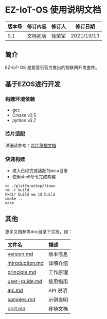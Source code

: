 # EZ-IoT-OS 使用说明文档

| **版本号** | **修订内容** | **修订人** | **修订日期** |
| ---------- | ------------ | ---------- | ------------ |
| 0.1        | 文档初版     | 徐荣军     | 2021/10/13   |

## 简介

EZ-IoT-OS 是是萤石官方推出的物联网开发套件。

## 基于EZOS进行开发

### 构建环境依赖

- gcc
- Cmake v3.5
- python v2.7

### 芯片适配
<!--如芯片已经完成适配，可跳过此步骤-->

详细请参考：[芯片移植文档](./docs/port.md)

### 快速构建

- 进入已经完成适配的mcu目录
- 使用shell命令完成构建



```shell
cd ./platform/bsp/linux
rm -r build
mkdir build && cd build
cmake ..
make
```

## 其他

更多文档参考doc目录下文档，如：

| **文件名**                         | **描述** |
| :--------------------------------- | :------- |
| [version.md](./docs/version.md)    | 版本信息 |
| [introduction.md](introduction.md) | 详细介绍 |
| [principle.md](principle.md)       | 工作原理 |
| [user-guide.md](user-guide.md)     | 使用指南 |
| [api.md](api.md)                   | API 说明 |
| [samples.md](samples.md)           | 示例说明 |
| [port.md](./docs/.md)              | 移植文档 |